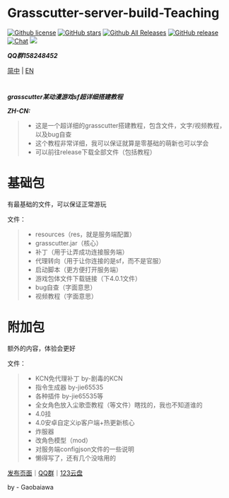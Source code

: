 # Grasscutter-server-build-Teaching

[![Github license](https://img.shields.io/github/license/Gaobaiawa/Grasscutter-server-build-Teaching)](https://github.com/Gaobaiawa/Grasscutter-server-build-Teaching/blob/main/LICENSE) 
 [![GitHub stars](https://img.shields.io/github/stars/Gaobaiawa/Grasscutter-server-build-Teachingl)](https://github.com/Gaobaiawa/Grasscutter-server-build-Teaching/stargazers) 
 [![Github All Releases](https://img.shields.io/github/downloads/Gaobaiawa/Grasscutter-server-build-Teaching/total.svg)](https://github.com/Gaobaiawa/Grasscutter-server-build-Teaching/releases) 
 [![GitHub release](https://img.shields.io/github/v/release/Gaobaiawa/Grasscutter-server-build-Teaching)](https://github.com/Gaobaiawa/Grasscutter-server-build-Teaching/releases/latest)
 [![Chat](https://img.shields.io/badge/Join-QQ%E9%A2%91%E9%81%93-red?logo=tencent-qq&logoColor=red)](http://qm.qq.com/cgi-bin/qm/qr?_wv=1027&k=4YqfSkhATOaWZbjoem110ud1AY6X21LZ&authKey=%2FPi%2FZlO9PheFWbt9fGYsZCapV41CBDMfEXdFjiYWLaW0HntfAsu%2FZdPmubskYX3x&noverify=0&group_code=158248452)
    <a href="https://github.com/Gaobaiawa/Grasscutter-server-build-Teaching/network/members"><img src="https://img.shields.io/github/forks/Gaobaiawa/Grasscutter-server-build-Teaching.svg?color=blue&logo=github"></a>

**_QQ群158248452_**

[简中](README.md) | [EN](README_en-US..md)
# 
**_grasscutter某动漫游戏sf超详细搭建教程_**

**_ZH-CN:_**
> - 这是一个超详细的grasscutter搭建教程，包含文件，文字/视频教程，以及bug自查
> - 这个教程非常详细，我可以保证就算是零基础的萌新也可以学会
> - 可以前往release下载全部文件（包括教程）

# 基础包

有最基础的文件，可以保证正常游玩

文件：
> - resources（res，就是服务端配置）
> - grasscutter.jar（核心）
> - 补丁（用于让弄成功连接服务端）
> - 代理转向（用于让你连接的是sf，而不是官服）
> - 启动脚本（更方便打开服务端）
> - 游戏包体文件下载链接（下4.0.1文件）
> - bug自查（字面意思）
> - 视频教程（字面意思）

# 附加包

额外的内容，体验会更好

文件：
> - KCN免代理补丁 by-剧毒的KCN
> - 指令生成器 by-jie65535
> - 各种插件 by-jie65535等
> - 全女角色放入尘歌壶教程（等文件）瞎找的，我也不知道谁的
> - 4.0挂
> - 4.0安卓自定义ip客户端+热更新核心
> - 炸服器
> - 改角色模型（mod）
> - 对服务端configjson文件的一些说明
> - 懒得写了，还有几个没啥用的

[发布页面](https://github.com/Gaobaiawa/Grasscutter-server-build-Teaching/releases)｜[QQ群](http://qm.qq.com/cgi-bin/qm/qr?_wv=1027&k=1nUlmbSaDd8O79kz1WB4jlq7Vw7-X5gQ&authKey=xZK1UjTAt50DVVVzFbS5vSo5hYqUiynlv6VuaRu%2FbpMCYeI5x%2FvhWwBJhduXm6Ah&noverify=0&group_code=158248452)｜[123云盘](https://www.123pan.com/s/HoqUVv-U7SBA)

by - Gaobaiawa
